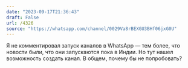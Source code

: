 ```yaml
---
date: "2023-09-17T21:36:43"
draft: False
url: /4326
source: "https://whatsapp.com/channel/0029Va8rBEXGU3BHf06jxG0U"
---
```


Я не комментировал запуск каналов в WhatsApp — тем более, что новости были, что они запускаются пока в Индии. Но тут нашел возможность создать канал. В общем, почему бы не попробовать?
